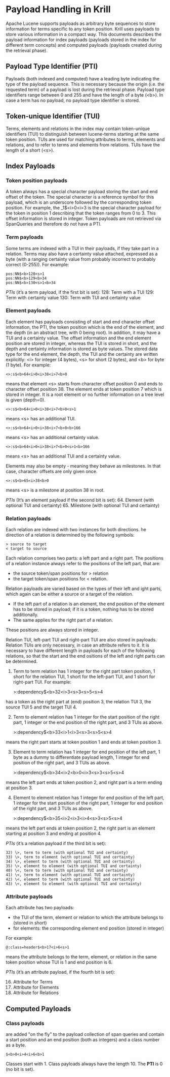 # Payload Handling in Krill
Apache Lucene supports payloads as arbitrary byte sequences to store information for terms specific to any token position. Krill uses payloads to store various information in a compact way. This documents describes the payload information for index payloads (payloads stored in the index for different term concepts) and computed payloads (payloads created during the retrieval phase).

## Payload Type Identifier (PTI)
Payloads (both indexed and computed) have a leading byte indicating the type of the payload sequence. This is necessary because the origin (i.e. the requested term) of a payload is lost during the retrieval phase. Payload type identifiers range between 0 and 255 and have the length of a byte (\<b\>). In case a term has no payload, no payload type identifier is stored.

## Token-unique Identifier (TUI)
Terms, elements and relations in the index may contain token-unique identifiers (TUI) to distinguish between lucene-terms starting at the same token position. TUIs are used for matching attributes to terms, elements and relations, and to refer to terms and elements from relations. TUIs have the length of a short (\<s\>).

## Index Payloads

### Token position payloads
A token always has a special character payload storing the start and end offset of the token. The special character is a reference symbol for this payload, which is an underscore followed by the corresponding token position. For example, the _1$\<i\>0\<i\>3 is the special character payload for the token in position 1 describing that the token ranges from 0 to 3. This offset information is stored in integer.
Token payloads are not retrieved via SpanQueries and therefore do not have a PTI.

### Term payloads
Some terms are indexed with a TUI in their payloads, if they take part in a relation.
Terms may also have a certainty value attached, expressed as a byte (with a ranging certainty value from probably incorrect to probably correct (0-255)). For example:

    pos:NN$<b>128<s>1
    pos:NN$<b>129<b>34
    pos:NN$<b>130<s>1<b>34

*PTIs* (it’s a term payload, if the first bit is set):
128: Term with a TUI
129: Term with certainty value
130: Term with TUI and certainty value

### Element payloads
Each element has payloads consisting of start and end character
offset information, the PTI, the token position which is the end of
the element, and the depth (in an abstract tree, with 0 being root).
In addition, it may have a TUI and a certainty value.
The offset information and the end element position are stored in
integer, whereas the TUI is stored in short, and the depth and certainty
information is stored as byte values. The stored data type for the end
element, the depth, the TUI and the certainty are written explicitly:
\<i\> for integer (4 bytes), \<s\> for short (2 bytes), and \<b\> for
byte (1 byte). For example:

    <>:s$<b>64<i>0<i>38<i>7<b>0

means that element \<s\> starts from character offset position 0 and
ends to character offset position 38. The element ends at token
position 7 which is stored in integer. It is a root element or no
further information on a tree level is given (depth=0).

    <>:s$<b>64<i>0<i>38<i>7<b>0<s>1

means \<s\> has an additional TUI.

    <>:s$<b>64<i>0<i>38<i>7<b>0<b>166

means \<s\> has an additional certainty value.

    <>:s$<b>64<i>0<i>38<i>7<b>0<s>1<b>166

means \<s\> has an additional TUI and a certainty value.

Elements may also be empty - meaning they behave as milestones.
In that case, character offsets are only given once.

    <>:s$<b>65<i>38<b>0

means \<s\> is a milestone at position 38 in root.

*PTIs* (It’s an element payload if the second bit is set):
64. Element (with optional TUI and certainty)
65. Milestone (with optional TUI and certainty)

### Relation payloads
Each relation are indexed with two instances for both directions.
he direction of a relation is determined by the following symbols: 

    > source to target
	< target to source

Each relation comprises two parts: a left part and a right part.
The positions of a relation instance always refer to the positions
of the left part, that are:
* the source token/span positions for \> relation 
* the target token/span positions for \< relation.

Relation payloads are varied based on the types of their left and
ight parts, which again can be either a source or a target of the
relation. 

* If the left part of a relation is an element, the end position
  of the element has to be stored in payload; if it is a token,
  nothing has to be stored additionally.
* The same applies for the right part of a relation. 

These positions are always stored in integer. 

Relation TUI, left-part TUI and right-part TUI are also stored in
payloads. Relation TUIs are only necessary, in case an attribute
refers to it. It is necessary to have different length in payloads
for each of the following relations, so that the start and the end
ositions of the left and right parts can be determined. 

1) Term to term relation
has 1 integer for the right part token position, 1 short for the
relation TUI, 1 short for the left-part TUI, and 1 short for
right-part TUI. For example:

    \>:dependency$\<b\>32\<i\>3\<s\>3\<s\>5\<s\>4

has a token as the right part at (end) position 3, the relation
TUI 3, the source TUI 5 and the target TUI 4.

2) Term to element relation
has 1 integer for the start position of the right part, 1 integer
or the end position of the right part, and 3 TUIs as above.

    \>:dependency$\<b\>33\<i\>1\<i\>3\<s\>3\<s\>5\<s\>4

means the right part starts at token position 1 and ends at token
position 3.

3) Element to term relation
has 1 integer for end position of the left part, 1 byte as a dummy
to differentiate payload length, 1 integer for end position of the
right part, and 3 TUIs as above.

    \>:dependency$\<b\>34\<i\>2\<b\>0\<i\>3\<s\>3\<s\>5\<s\>4

means the left part ends at token position 2, and right part is a
term ending at position 3.

4) Element to element relation
has 1 integer for end position of the left part, 1 integer for the
start position of the right part, 1 integer for end position of the
right part, and 3 TUIs as above.

    \>:dependency$\<b\>35\<i\>2\<i\>3\<i\>4\<s\>3\<s\>5\<s\>4

means the left part ends at token position 2, the right part is an
element starting at position 3 and ending at position 4.

*PTIs* (it’s a relation payload if the third bit is set):

    32) \>, term to term (with optional TUI and certainty)
    33) \>, term to element (with optional TUI and certainty)
    34) \>, element to term (with optional TUI and certainty)
    35) \>, element to element (with optional TUI and certainty)
    40) \<, term to term (with optional TUI and certainty)
    41) \<, term to element (with optional TUI and certainty)
    42) \<, element to term (with optional TUI and certainty)
    43) \<, element to element (with optional TUI and certainty)

### Attribute payloads
Each attribute has two payloads: 

* the TUI of the term, element or relation to which the attribute
  belongs to (stored in short)
* for elements: the corresponding element end position (stored in integer)

For example:

    @:class=header$<b>17<i>6<s>1

means the attribute belongs to the term, element, or relation in the
same token position whose TUI is 1 and end position is 6.

*PTIs* (it’s an attribute payload, if the fourth bit is set):

16. Attribute for Terms
17. Attribute for Elements
18. Attribute for Relations

## Computed Payloads
### Class payloads
are added "on the fly" to the payload collection of span queries and
contain a start position and an end position (both as integers) and
a class number as a byte.

    $<b>0<i>4<i>6<b>1

Classes start with 1.
Class payloads always have the length 10.
The **PTI** is 0 (no bit is set).
